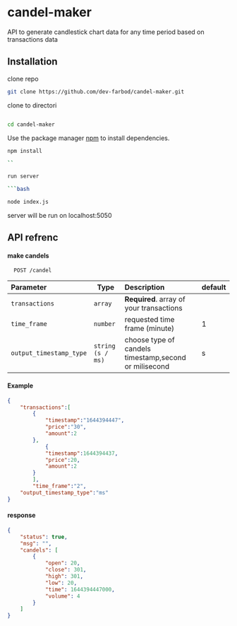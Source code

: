 # candel-maker
API to generate candlestick chart data for any time period based on transactions data

## Installation

clone repo

```bash
git clone https://github.com/dev-farbod/candel-maker.git

```

clone to directori

```bash

cd candel-maker

```

Use the package manager [npm](https://nodejs.org/) to install dependencies.

```bash
npm install

``

run server

```bash

node index.js

```
server will be run on localhost:5050

## API refrenc

#### make candels

```http
  POST /candel
```
| Parameter               | Type              | Description                                           | default|
| :---------------------- | ----------------  | :-----------------------------------------------------|--------|
| `transactions`          | `array`           | **Required**. array of your transactions              |        |
| `time_frame`            | `number`          |  requested time frame (minute)                        |      1 |
| `output_timestamp_type` | `string (s / ms)` |  choose type of candels timestamp,second or milisecond|      s |

#### Example


```json
{
	"transactions":[
		{
			"timestamp":"1644394447",
			"price":"30",
			"amount":2
		},
			{
			"timestamp":1644394437,
			"price":20,
			"amount":2
		}
		],
		"time_frame":"2",
    "output_timestamp_type":"ms"
}

```

#### response

```json
{
    "status": true,
    "msg": "",
    "candels": [
        {
            "open": 20,
            "close": 301,
            "high": 301,
            "low": 20,
            "time": 1644394447000,
            "volume": 4
        }
    ]
}
```




